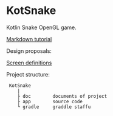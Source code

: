 # KotSnake
Kotlin Snake OpenGL game.

[Markdown tutorial](https://guides.github.com/features/mastering-markdown/)

Design proposals:

[Screen definitions](doc/screen_definitions.md)

Project structure:

```
 KotSnake
    |
    ├ doc        documents of project
    ├ app        source code
    └ gradle     graddle staffu 
